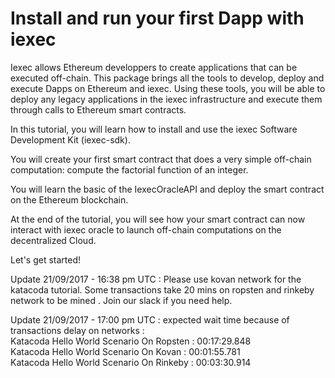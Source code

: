 
# Install and run your first Dapp with iexec

Iexec allows Ethereum developpers to create applications that can be executed off-chain. This package brings all the tools to develop, deploy and execute Dapps on Ethereum and iexec. Using these tools, you will be able to deploy any legacy applications in the iexec infrastructure and execute them through calls to Ethereum smart contracts.

In this tutorial, you will learn how to install and use the iexec Software Development Kit (iexec-sdk).

You will create your first smart contract that does a very simple off-chain computation: compute the factorial function of an integer.

You will learn the basic of the IexecOracleAPI and deploy the smart contract on the Ethereum blockchain.

At the end of the tutorial, you will see how your smart contract can now interact with iexec oracle to launch off-chain computations on the decentralized Cloud.

Let's get started!

Update 21/09/2017 - 16:38 pm UTC  : Please use kovan network for the katacoda tutorial. Some transactions take 20 mins on ropsten and rinkeby network to be mined .  Join our slack if you need help.


Update 21/09/2017 - 17:00 pm UTC  : expected wait time because of transactions delay on networks :<br>
Katacoda Hello World Scenario On Ropsten : 00:17:29.848 <br>
Katacoda Hello World Scenario On Kovan   : 00:01:55.781 <br>
Katacoda Hello World Scenario On Rinkeby : 00:03:30.914


